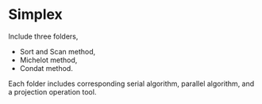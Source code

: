 # Simplex
Include three folders,
- Sort and Scan method,
- Michelot method,
- Condat method.

Each folder includes corresponding serial algorithm, parallel algorithm, and a projection operation tool.
